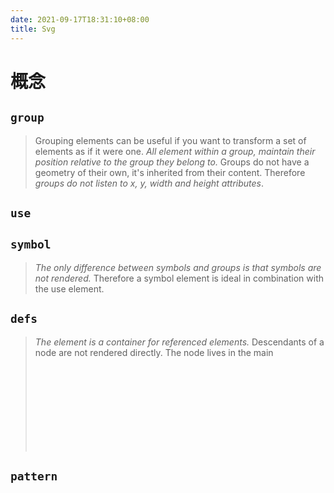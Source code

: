 ```yaml
---
date: 2021-09-17T18:31:10+08:00
title: Svg
---
```


# 概念

## `group`
> Grouping elements can be useful if you want to transform a set of elements as if it were one. *All element within a group, maintain their position relative to the group they belong to.* Groups do not have a geometry of their own, it's inherited from their content. Therefore *groups do not listen to x, y, width and height attributes*.
## `use`
## `symbol`
> *The only difference between symbols and groups is that symbols are not rendered.* Therefore a symbol element is ideal in combination with the use element.
## `defs`
> *The <defs> element is a container for referenced elements.* Descendants of a <defs> node are not rendered directly. The <defs> node lives in the main <svg> document.

## `pattern`
